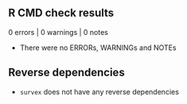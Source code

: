 ## R CMD check results

0 errors | 0 warnings | 0 notes

* There were no ERRORs, WARNINGs and NOTEs

## Reverse dependencies

* `survex` does not have any reverse dependencies
